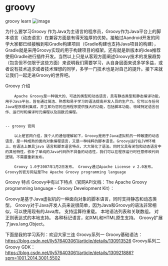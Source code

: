 # groovy
groovy learn
![image](https://github.com/576403061lly/groovy/assets/19943444/e8bc2253-aa21-4877-9b43-8610d6771a6c)

为什么要学习Groovy
        作为Java为主语言的程序员，Groovy作为Java平台上的脚本语言（动态语言）在兼容方面是有得天独厚的优势。接触过Aandroid开发的同学大家都已经接触到啦Gradle构建项目（Gradle构建也支持Java项目的构建），Gradle就是采用Groovy实现的用于构建项目的框架。还有就是新版本的idea推荐使用Gradle进行插件开发。当然以上只是从客观方面阐述Groovy技术的发展趋势（包含但不仅限于这些方面）来说明我们需要学习，从自身层面来说多学多益，或者说有技术追求或者技术理想的同学，多学一门技术也是对自己的提升。接下来就让我们一起走进Groovy的世界吧。

Groovy 介绍


        Apache Groovy是一种强大的、可选的类型和动态语言，具有静态类型和静态编译功能，用于Java平台，旨在通过简洁、熟悉和易于学习的语法提高开发人员的生产力。它可以与任何Java程序顺利集成，并立即为您的应用程序提供强大的功能，包括脚本功能、领域特定语言创作、运行时和编译时元编程以及函数式编程。

                                                                                                                           -- groovy 官网

        以上是官网介绍，我个人的通俗理解如下，Groovy是用于Java虚拟机的一种敏捷的动态语言，是一种成熟的面向对象编程语言，又是一种纯粹的脚本语言。Groovy运行在JVM环境上，在语法上兼具java 语言和脚本语言特点，大大简化了语法。同时又具有闭包和动态语言中的其他特性，弥补了单纯的Java代码所不具备的动态性，我们可以在程序运行时任意修改代码逻辑，不需要重新发布。

        Groovy 1.0于2007年1月2日发布。 Groovy通过Apache License v 2.0发布。Groovy的官方网站是The Apache Groovy programming language

Groovy 特点
        Groovy中有以下特点（官网API文档：The Apache Groovy programming language - Groovy Development Kit）：

Groovy是基于Java虚拟机的一种面向对象的脚本语言，同时支持静态和动态类型。
Groovy对于Java开发人员来说很简单，因为Java和Groovy的语法非常相似，可以使用现有的Java库。
支持运算符重载。
本地语法列表和关联数组。
对正则表达式的本地支持。
各种标记语言，如XML和HTML原生支持。
Groovy扩展了java.lang.Object。

下面是我的学习系列：欢迎大家三连
Groovy系列一 Groovy基础语法：https://blog.csdn.net/lly576403061/article/details/130913526
Groovy系列二 Groovy GDK：https://blog.csdn.net/lly576403061/article/details/130921886?spm=1001.2014.3001.5502
